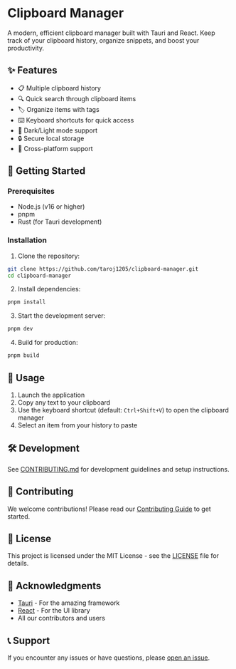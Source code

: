 # Clipboard Manager

A modern, efficient clipboard manager built with Tauri and React. Keep track of your clipboard history, organize snippets, and boost your productivity.

## ✨ Features

- 📋 Multiple clipboard history
- 🔍 Quick search through clipboard items
- 🏷️ Organize items with tags
- ⌨️ Keyboard shortcuts for quick access
- 🌙 Dark/Light mode support
- 🔒 Secure local storage
- 🚀 Cross-platform support

## 🚀 Getting Started

### Prerequisites

- Node.js (v16 or higher)
- pnpm
- Rust (for Tauri development)

### Installation

1. Clone the repository:

```bash
git clone https://github.com/taroj1205/clipboard-manager.git
cd clipboard-manager
```

2. Install dependencies:

```bash
pnpm install
```

3. Start the development server:

```bash
pnpm dev
```

4. Build for production:

```bash
pnpm build
```

## 🎯 Usage

1. Launch the application
2. Copy any text to your clipboard
3. Use the keyboard shortcut (default: `Ctrl+Shift+V`) to open the clipboard manager
4. Select an item from your history to paste

## 🛠️ Development

See [CONTRIBUTING.md](CONTRIBUTING.md) for development guidelines and setup instructions.

## 🤝 Contributing

We welcome contributions! Please read our [Contributing Guide](CONTRIBUTING.md) to get started.

## 📝 License

This project is licensed under the MIT License - see the [LICENSE](LICENSE) file for details.

## 🙏 Acknowledgments

- [Tauri](https://tauri.app/) - For the amazing framework
- [React](https://reactjs.org/) - For the UI library
- All our contributors and users

## 📞 Support

If you encounter any issues or have questions, please [open an issue](https://github.com/taroj1205/clipboard-manager/issues).
